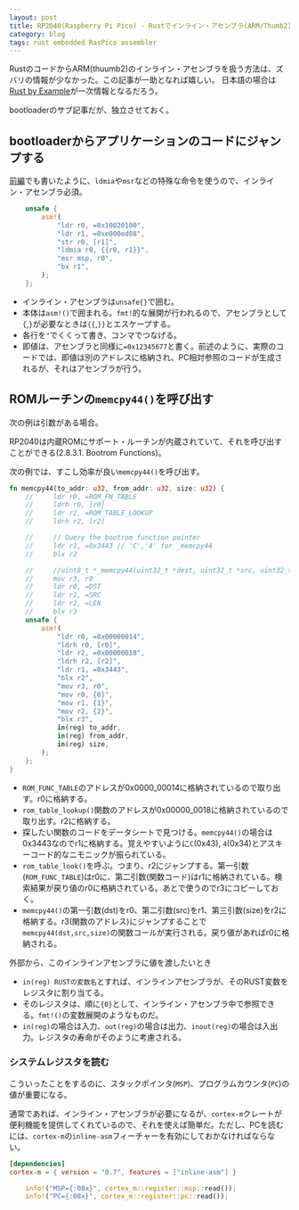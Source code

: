 ```yaml
---
layout: post
title: RP2040(Raspberry Pi Pico) - Rustでインライン・アセンブラ(ARM/Thumb2)
category: blog
tags: rust embedded RasPico assembler
---
```



RustのコードからARM(thuumb2)のインライン・アセンブラを扱う方法は、ズバリの情報が少なかった。この記事が一助となれば嬉しい。
日本語の場合は[Rust by Example](https://doc.rust-jp.rs/rust-by-example-ja/unsafe/asm.html)が一次情報となるだろう。

bootloaderのサブ記事だが、独立させておく。



## bootloaderからアプリケーションのコードにジャンプする

[前編](/RP2040-Boot2.md)でも書いたように、`ldmia`や`msr`などの特殊な命令を使うので、インライン・アセンブラ必須。

```rust
    unsafe {
        asm!(
            "ldr r0, =0x10020100",
            "ldr r1, =0xe000ed08",
            "str r0, [r1]",
            "ldmia r0, {{r0, r1}}",
            "msr msp, r0",
            "bx r1",
        );
    };
```

* インライン・アセンブラは`unsafe{}`で囲む。
* 本体は`asm!()`で囲まれる。`fmt!`的な展開が行われるので、アセンブラとして`{`,`}`が必要なときは`{{`,`}}`とエスケープする。
* 各行を`"`でくくって書き、コンマでつなげる。
* 即値は、アセンブラと同様に`=0x12345677`と書く。前述のように、実際のコードでは、即値は別のアドレスに格納され、PC相対参照のコードが生成されるが、それはアセンブラが行う。

## ROMルーチンの`memcpy44()`を呼び出す

次の例は引数がある場合。

RP2040は内蔵ROMにサポート・ルーチンが内蔵されていて、それを呼び出すことができる(2.8.3.1. Bootrom Functions)。

次の例では、すこし効率が良い`memcpy44()`を呼び出す。

```rust
fn memcpy44(to_addr: u32, from_addr: u32, size: u32) {
    //     ldr r0, =ROM_FN_TABLE
    //     ldrh r0, [r0]
    //     ldr r2, =ROM_TABLE_LOOKUP
    //     ldrh r2, [r2]

    //     // Query the bootrom function pointer
    //     ldr r1, =0x3443 // 'C','4' for _memcpy44
    //     blx r2

    //     //uint8_t *_memcpy44(uint32_t *dest, uint32_t *src, uint32_t n)
    //     mov r3, r0
    //     ldr r0, =DST
    //     ldr r1, =SRC
    //     ldr r2, =LEN
    //     blx r3
    unsafe {
        asm!(
            "ldr r0, =0x00000014",
            "ldrh r0, [r0]",
            "ldr r2, =0x00000018",
            "ldrh r2, [r2]",
            "ldr r1, =0x3443",
            "blx r2",
            "mov r3, r0",
            "mov r0, {0}",
            "mov r1, {1}",
            "mov r2, {2}",
            "blx r3",
            in(reg) to_addr,
            in(reg) from_addr,
            in(reg) size,
        );
    };
}
```

* `ROM_FUNC_TABLE`のアドレスが0x0000_00014に格納されているので取り出す。r0に格納する。
* `rom_table_lookup()`関数のアドレスが0x00000_0018に格納されているので取り出す。r2に格納する。
* 探したい関数のコードをデータシートで見つける。`memcpy44()`の場合は0x3443なのでr1に格納する。覚えやすいように`C`(0x43), `4`(0x34)とアスキーコード的なニモニックが振られている。
* `rom_table_look()`を呼ぶ。つまり、r2にジャンプする。第一引数(`ROM_FUNC_TABLE`)はr0に、第二引数(関数コード)はr1に格納されている。検索結果が戻り値のr0に格納されている。あとで使うのでr3にコピーしておく。
* `memcpy44()`の第一引数(dst)をr0、第二引数(src)をr1、第三引数(size)をr2に格納する。r3(関数のアドレス)にジャンプすることで`memcpy44(dst,src,size)`の関数コールが実行される。戻り値があればr0に格納される。

外部から、このインラインアセンブラに値を渡したいとき

* `in(reg) RUSTの変数名`とすれば、インラインアセンブラが、そのRUST変数をレジスタに割り当てる。
* そのレジスタは、順に`{0}`として、インライン・アセンブラ中で参照できる。`fmt!()`の変数展開のようなものだ。
* `in(reg)`の場合は入力、`out(reg)`の場合は出力、`inout(reg)`の場合は入出力。レジスタの寿命がそのように考慮される。


### システムレジスタを読む

こういったことをするのに、スタックポインタ(`MSP`)、プログラムカウンタ(`PC`)の値が重要になる。

通常であれば、インライン・アセンブラが必要になるが、`cortex-m`クレートが便利機能を提供してくれているので、それを使えば簡単だ。ただし、PCを読むには、`cortex-m`の`inline-asm`フィーチャーを有効にしておかなければならない。

```Cargo.toml
[dependencies]
cortex-m = { version = "0.7", features = ["inline-asm"] }
```

```main.rs
    info!("MSP={:08x}", cortex_m::register::msp::read());
    info!("PC={:08x}", cortex_m::register::pc::read());
```
